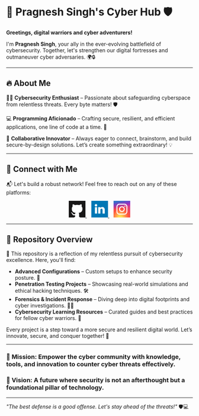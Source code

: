 # 🚀 Pragnesh Singh's Cyber Hub 🛡️

**Greetings, digital warriors and cyber adventurers!**

I'm **Pragnesh Singh**, your ally in the ever-evolving battlefield of cybersecurity. Together, let's strengthen our digital fortresses and outmaneuver cyber adversaries. 🌍🔒

---

## 🔥 About Me

👨‍💻 **Cybersecurity Enthusiast** – Passionate about safeguarding cyberspace from relentless threats. Every byte matters! 🛡️

💻 **Programming Aficionado** – Crafting secure, resilient, and efficient applications, one line of code at a time. 🚀

🤝 **Collaborative Innovator** – Always eager to connect, brainstorm, and build secure-by-design solutions. Let’s create something extraordinary! 💡

---

## 🌟 Connect with Me

📬 Let's build a robust network! Feel free to reach out on any of these platforms:

<p align="center">
  <a href="https://github.com/pragnesh-singh-rajput" target="_blank">
    <img src="https://raw.githubusercontent.com/edent/SuperTinyIcons/master/images/svg/github.svg" alt="GitHub" width="45" height="45"/>
  </a>
  &nbsp;&nbsp;
  <a href="https://www.linkedin.com/in/pragnesh-singh-rajput" target="_blank">
    <img src="https://raw.githubusercontent.com/edent/SuperTinyIcons/master/images/svg/linkedin.svg" alt="LinkedIn" width="45" height="45"/>
  </a>
  &nbsp;&nbsp;
  <a href="https://www.instagram.com/pragnesh_singh_rajput" target="_blank">
    <img src="https://raw.githubusercontent.com/edent/SuperTinyIcons/master/images/svg/instagram.svg" alt="Instagram" width="45" height="45"/>
  </a>
</p>

---

## 📂 Repository Overview

🔎 This repository is a reflection of my relentless pursuit of cybersecurity excellence. Here, you'll find:

- **Advanced Configurations** – Custom setups to enhance security posture. 🔐
- **Penetration Testing Projects** – Showcasing real-world simulations and ethical hacking techniques. 🛠️
- **Forensics & Incident Response** – Diving deep into digital footprints and cyber investigations. 🕵️‍♂️
- **Cybersecurity Learning Resources** – Curated guides and best practices for fellow cyber warriors. 📖

Every project is a step toward a more secure and resilient digital world. Let’s innovate, secure, and conquer together! 💪

---

### 🎯 **Mission**: Empower the cyber community with knowledge, tools, and innovation to counter cyber threats effectively.

### 🚀 **Vision**: A future where security is not an afterthought but a foundational pillar of technology.

---

_\"The best defense is a good offense. Let's stay ahead of the threats!\"_ 🛡️💻
